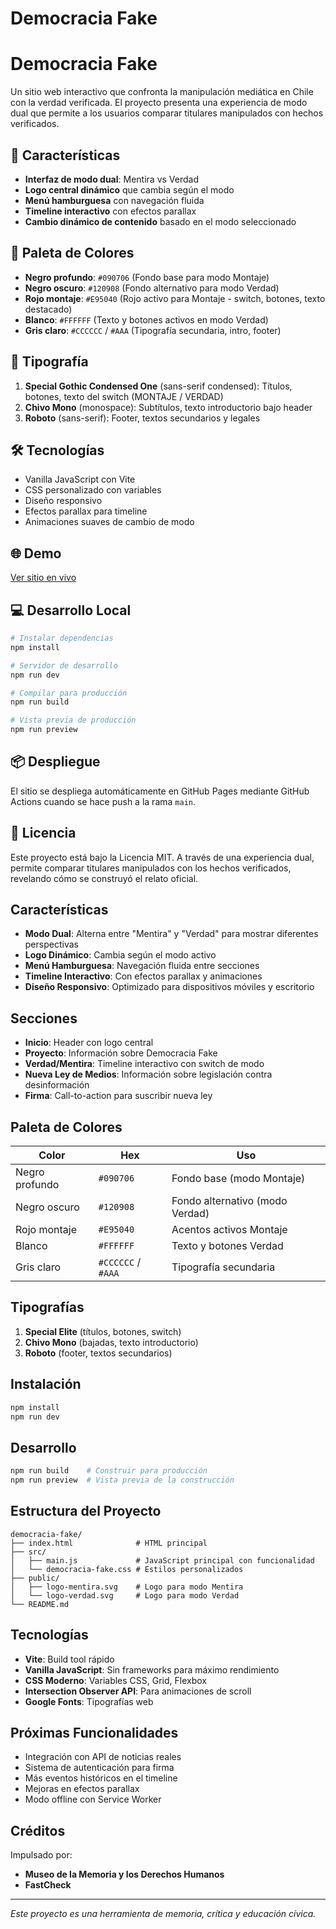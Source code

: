 # Democracia Fake

# Democracia Fake

Un sitio web interactivo que confronta la manipulación mediática en Chile con la verdad verificada. El proyecto presenta una experiencia de modo dual que permite a los usuarios comparar titulares manipulados con hechos verificados.

## 🚀 Características

- **Interfaz de modo dual**: Mentira vs Verdad
- **Logo central dinámico** que cambia según el modo
- **Menú hamburguesa** con navegación fluida
- **Timeline interactivo** con efectos parallax
- **Cambio dinámico de contenido** basado en el modo seleccionado

## 🎨 Paleta de Colores

- **Negro profundo**: `#090706` (Fondo base para modo Montaje)
- **Negro oscuro**: `#120908` (Fondo alternativo para modo Verdad)
- **Rojo montaje**: `#E95040` (Rojo activo para Montaje - switch, botones, texto destacado)
- **Blanco**: `#FFFFFF` (Texto y botones activos en modo Verdad)
- **Gris claro**: `#CCCCCC` / `#AAA` (Tipografía secundaria, intro, footer)

## 📝 Tipografía

1. **Special Gothic Condensed One** (sans-serif condensed): Títulos, botones, texto del switch (MONTAJE / VERDAD)
2. **Chivo Mono** (monospace): Subtítulos, texto introductorio bajo header
3. **Roboto** (sans-serif): Footer, textos secundarios y legales

## 🛠️ Tecnologías

- Vanilla JavaScript con Vite
- CSS personalizado con variables
- Diseño responsivo
- Efectos parallax para timeline
- Animaciones suaves de cambio de modo

## 🌐 Demo

[Ver sitio en vivo](https://estebanibarral82.github.io/democracia-fake/)

## 💻 Desarrollo Local

```bash
# Instalar dependencias
npm install

# Servidor de desarrollo
npm run dev

# Compilar para producción
npm run build

# Vista previa de producción
npm run preview
```

## 📦 Despliegue

El sitio se despliega automáticamente en GitHub Pages mediante GitHub Actions cuando se hace push a la rama `main`.

## 📄 Licencia

Este proyecto está bajo la Licencia MIT. A través de una experiencia dual, permite comparar titulares manipulados con los hechos verificados, revelando cómo se construyó el relato oficial.

## Características

- **Modo Dual**: Alterna entre "Mentira" y "Verdad" para mostrar diferentes perspectivas
- **Logo Dinámico**: Cambia según el modo activo
- **Menú Hamburguesa**: Navegación fluida entre secciones
- **Timeline Interactivo**: Con efectos parallax y animaciones
- **Diseño Responsivo**: Optimizado para dispositivos móviles y escritorio

## Secciones

- **Inicio**: Header con logo central
- **Proyecto**: Información sobre Democracia Fake
- **Verdad/Mentira**: Timeline interactivo con switch de modo
- **Nueva Ley de Medios**: Información sobre legislación contra desinformación
- **Firma**: Call-to-action para suscribir nueva ley

## Paleta de Colores

| Color | Hex | Uso |
|-------|-----|-----|
| Negro profundo | `#090706` | Fondo base (modo Montaje) |
| Negro oscuro | `#120908` | Fondo alternativo (modo Verdad) |
| Rojo montaje | `#E95040` | Acentos activos Montaje |
| Blanco | `#FFFFFF` | Texto y botones Verdad |
| Gris claro | `#CCCCCC` / `#AAA` | Tipografía secundaria |

## Tipografías

1. **Special Elite** (títulos, botones, switch)
2. **Chivo Mono** (bajadas, texto introductorio)
3. **Roboto** (footer, textos secundarios)

## Instalación

```bash
npm install
npm run dev
```

## Desarrollo

```bash
npm run build    # Construir para producción
npm run preview  # Vista previa de la construcción
```

## Estructura del Proyecto

```
democracia-fake/
├── index.html              # HTML principal
├── src/
│   ├── main.js             # JavaScript principal con funcionalidad
│   └── democracia-fake.css # Estilos personalizados
├── public/
│   ├── logo-mentira.svg    # Logo para modo Mentira
│   └── logo-verdad.svg     # Logo para modo Verdad
└── README.md
```

## Tecnologías

- **Vite**: Build tool rápido
- **Vanilla JavaScript**: Sin frameworks para máximo rendimiento
- **CSS Moderno**: Variables CSS, Grid, Flexbox
- **Intersection Observer API**: Para animaciones de scroll
- **Google Fonts**: Tipografías web

## Próximas Funcionalidades

- Integración con API de noticias reales
- Sistema de autenticación para firma
- Más eventos históricos en el timeline
- Mejoras en efectos parallax
- Modo offline con Service Worker

## Créditos

Impulsado por:
- **Museo de la Memoria y los Derechos Humanos**
- **FastCheck**

---

*Este proyecto es una herramienta de memoria, crítica y educación cívica.*
